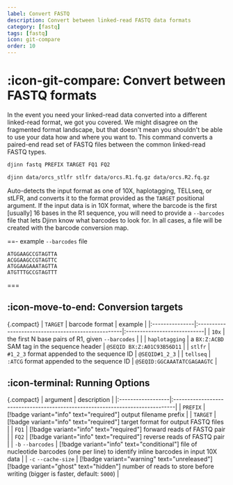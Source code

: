 ```yaml
---
label: Convert FASTQ
description: Convert between linked-read FASTQ data formats
category: [fastq]
tags: [fastq]
icon: git-compare
order: 10
---
```


# :icon-git-compare: Convert between FASTQ formats

In the event you need your linked-read data converted into a different linked-read format, we got you covered.
We might disagree on the fragmented format landscape, but that doesn't mean you
shouldn't be able to use your data how and where you want to. This command converts a paired-end read set of FASTQ
files between the common linked-read FASTQ types.

```bash usage
djinn fastq PREFIX TARGET FQ1 FQ2
```

```bash example | tellseq → stlfr
djinn data/orcs_stlfr stlfr data/orcs.R1.fq.gz data/orcs.R2.fq.gz
```

Auto-detects the input format as one of 10X, haplotagging, TELLseq, or stLFR,
and converts it to the format provided as the `TARGET` positional argument. If the
input data is in 10X format, where the barcode is the first [usually] 16 bases in the R1 sequence,
you will need to provide a `--barcodes` file that lets Djinn know what barcodes to look for.
In all cases, a file will be created with the barcode conversion map.

==- example `--barcodes` file
```
ATGGAAGCCGTAGTTA
ACGGAAGCCGTAGTTC
ATGGAAGAAATAGTTA
ATGTTTGCCGTAGTTT
```
===

## :icon-move-to-end: Conversion targets

{.compact}
| `TARGET`       | barcode format                                     | example                     |
|:---------------|:---------------------------------------------------|:----------------------------|
| `10x`          | the first N base pairs of R1, given `--barcodes`   |                             |
| `haplotagging` | a `BX:Z:ACBD` SAM tag in the sequence header       | `@SEQID BX:Z:A01C93B56D11`  |
| `stlfr`        | `#1_2_3` format appended to the sequence ID        | `@SEQID#1_2_3`              |
| `tellseq`      | `:ATCG` format appended to the sequence ID         | `@SEQID:GGCAAATATCGAGAAGTC` |


## :icon-terminal: Running Options
{.compact}
| argument          | description                                                                   |
|:------------------|:------------------------------------------------------------------------------|
| `PREFIX`          | [!badge variant="info" text="required"] output filename prefix                |
| `TARGET`          | [!badge variant="info" text="required"] target format for output FASTQ files  |
| `FQ1`             | [!badge variant="info" text="required"] forward reads of FASTQ pair           |
| `FQ2`             | [!badge variant="info" text="required"] reverse reads of FASTQ pair           |
| `-b` `--barcodes` | [!badge variant="info" text="conditional"] file of nucleotide barcodes (one per line) to identify inline barcodes in input 10X data  |
| `-c` `--cache-size` | [!badge variant="warning" text="unreleased"] [!badge variant="ghost" text="hidden"] number of reads to store before writing (bigger is faster, default: `5000`) |

